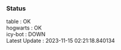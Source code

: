 ### Status


table : OK  
hogwarts : OK  
icy-bot : DOWN  
Latest Update : 2023-11-15 02:21:18.840134
